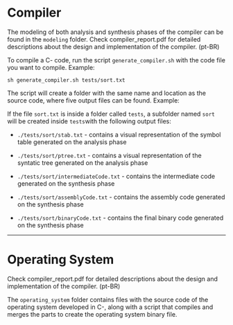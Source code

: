 # Compiler

The modeling of both analysis and synthesis phases of the compiler can be found in the `modeling` folder.
Check compiler_report.pdf for detailed descriptions about the design and implementation of the compiler. (pt-BR)

To compile a C- code, run the script `generate_compiler.sh` with the code file you want to compile. Example:

```
sh generate_compiler.sh tests/sort.txt
```

The script will create a folder with the same name and location as the source code, where five output files can be found. Example:

If the file `sort.txt` is inside a folder called `tests`, a subfolder named `sort` will be created inside `tests`with the following output files:

- `./tests/sort/stab.txt` - contains a visual representation of the symbol table generated on the analysis phase

- `./tests/sort/ptree.txt` - contains a visual representation of the syntatic tree generated on the analysis phase

- `./tests/sort/intermediateCode.txt` - contains the intermediate code generated on the synthesis phase

- `./tests/sort/assemblyCode.txt` - contains the assembly code generated on the synthesis phase

- `./tests/sort/binaryCode.txt` - contains the final binary code generated on the synthesis phase

---

# Operating System

Check compiler_report.pdf for detailed descriptions about the design and implementation of the compiler. (pt-BR)

The `operating_system` folder contains files with the source code of the operating system developed in C-, along with a script that compiles and merges the parts to create the operating system binary file.
